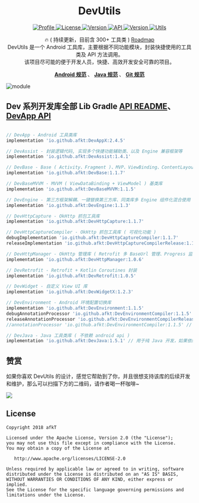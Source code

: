 
<h1 align="center">DevUtils</h1>


<p align="center">
	<a href="https://github.com/afkT">
		<img alt="Profile" src="https://img.shields.io/badge/GitHub-afkT-orange.svg" />
	</a>
	<a href="https://github.com/afkT/DevUtils/blob/master/LICENSE">
		<img alt="License" src="https://img.shields.io/badge/License-Apache%202.0-blue.svg" />
	</a>
	<a href="https://search.maven.org/search?q=io.github.afkt">
		<img alt="Version" src="https://img.shields.io/badge/Maven-Dev-5776E0.svg" />
	</a>
	<a href="https://android-arsenal.com/api?level=14">
		<img alt="API" src="https://img.shields.io/badge/API-14%2B-brightgreen.svg?style=flat" />
	</a>
	<a href="https://search.maven.org/search?q=io.github.afkt">
		<img alt="Version" src="https://img.shields.io/badge/DevUtils-2.4.5-yellow.svg" />
	</a>
	<a href="https://github.com/afkT/DevUtils/blob/master/lib/DevApp/README.md">
		<img alt="Utils" src="https://img.shields.io/badge/Utils-300+-critical.svg" />
	</a>
</p>


<p align="center">
	🔥 ( 持续更新，目前含 300+ 工具类 ) <a href="https://github.com/afkT/DevUtils/projects/1">Roadmap</a>
	<br>
	DevUtils 是一个 Android 工具库，主要根据不同功能模块，封装快捷使用的工具类及 API 方法调用。
	<br>
	该项目尽可能的便于开发人员，快捷、高效开发安全可靠的项目。
</p>


<p align="center">
	<b>
		<a href="https://github.com/afkT/DevUtils/blob/master/README/android_standard.md">Android 规范</a>
	</b>、
	<b>
		<a href="https://github.com/afkT/DevUtils/blob/master/README/java_standard.md">Java 规范</a>
	</b>、
	<b>
		<a href="https://github.com/afkT/DevUtils/blob/master/README/git_standard.md">Git 规范</a>
	</b>
</p>


![module](https://github.com/afkT/DevUtils/raw/master/art/module.png)


## Dev 系列开发库全部 Lib Gradle [API README](https://github.com/afkT/DevUtils/blob/master/README_API.md)、[DevApp API](https://github.com/afkT/DevUtils/blob/master/lib/DevApp/README.md)

```gradle

// DevApp - Android 工具类库
implementation 'io.github.afkt:DevAppX:2.4.5'

// DevAssist - 封装逻辑代码, 实现多个快捷功能辅助类、以及 Engine 兼容框架等
implementation 'io.github.afkt:DevAssist:1.4.1'

// DevBase - Base ( Activity、Fragment )、MVP、ViewBinding、ContentLayout 基类库
implementation 'io.github.afkt:DevBase:1.1.7'

// DevBaseMVVM - MVVM ( ViewDataBinding + ViewModel ) 基类库
implementation 'io.github.afkt:DevBaseMVVM:1.1.5'

// DevEngine - 第三方框架解耦、一键替换第三方库、同类库多 Engine 组件化混合使用
implementation 'io.github.afkt:DevEngine:1.1.3'

// DevHttpCapture - OkHttp 抓包工具库
implementation 'io.github.afkt:DevHttpCapture:1.1.7'

// DevHttpCaptureCompiler - OkHttp 抓包工具库 ( 可视化功能 )
debugImplementation 'io.github.afkt:DevHttpCaptureCompiler:1.1.7'
releaseImplementation 'io.github.afkt:DevHttpCaptureCompilerRelease:1.1.7'

// DevHttpManager - OkHttp 管理库 ( Retrofit 多 BaseUrl 管理、Progress 监听 )
implementation 'io.github.afkt:DevHttpManager:1.0.6'

// DevRetrofit - Retrofit + Kotlin Coroutines 封装
implementation 'io.github.afkt:DevRetrofit:1.0.5'

// DevWidget - 自定义 View UI 库
implementation 'io.github.afkt:DevWidgetX:1.2.3'

// DevEnvironment - Android 环境配置切换库
implementation 'io.github.afkt:DevEnvironment:1.1.5'
debugAnnotationProcessor 'io.github.afkt:DevEnvironmentCompiler:1.1.5' // kaptDebug
releaseAnnotationProcessor 'io.github.afkt:DevEnvironmentCompilerRelease:1.1.5' // kaptRelease
//annotationProcessor 'io.github.afkt:DevEnvironmentCompiler:1.1.5' // kapt

// DevJava - Java 工具类库 ( 不依赖 android api )
implementation 'io.github.afkt:DevJava:1.5.1' // 用于纯 Java 开发，如果依赖了 DevApp 则不需要依赖 DevJava
```

## 赞赏

如果你喜欢 DevUtils 的设计，感觉它帮助到了你，并且很想支持该库的后续开发和维护，那么可以扫描下方的二维码，请作者喝一杯咖啡~

![][pay_qrcodeImg]


## License

    Copyright 2018 afkT

    Licensed under the Apache License, Version 2.0 (the "License");
    you may not use this file except in compliance with the License.
    You may obtain a copy of the License at

       http://www.apache.org/licenses/LICENSE-2.0

    Unless required by applicable law or agreed to in writing, software
    distributed under the License is distributed on an "AS IS" BASIS,
    WITHOUT WARRANTIES OR CONDITIONS OF ANY KIND, either express or implied.
    See the License for the specific language governing permissions and
    limitations under the License.


[pay_qrcodeImg]: https://github.com/afkT/Resources/raw/main/art/pay_qrcode.png